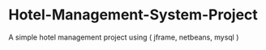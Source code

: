# Hotel-Management-System-Project
A simple hotel management project using ( jframe, netbeans, mysql )
